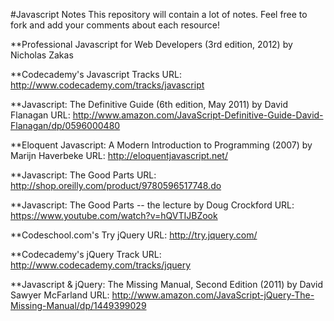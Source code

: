 #Javascript Notes
This repository will contain a lot of notes. Feel free to fork and add your comments about each resource!


**Professional Javascript for Web Developers (3rd edition, 2012) by Nicholas Zakas

**Codecademy's Javascript Tracks
URL: http://www.codecademy.com/tracks/javascript

**Javascript: The Definitive Guide (6th edition, May 2011) by David Flanagan
URL: http://www.amazon.com/JavaScript-Definitive-Guide-David-Flanagan/dp/0596000480

**Eloquent Javascript: A Modern Introduction to Programming (2007) by Marijn Haverbeke
URL: http://eloquentjavascript.net/

**Javascript: The Good Parts
URL: http://shop.oreilly.com/product/9780596517748.do

**Javascript: The Good Parts -- the lecture by Doug Crockford
URL: https://www.youtube.com/watch?v=hQVTIJBZook

**Codeschool.com's Try jQuery
URL: http://try.jquery.com/

**Codecademy's jQuery Track
URL: http://www.codecademy.com/tracks/jquery

**Javascript & jQuery: The Missing Manual, Second Edition (2011) by David Sawyer McFarland
URL: http://www.amazon.com/JavaScript-jQuery-The-Missing-Manual/dp/1449399029